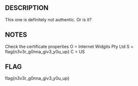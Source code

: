 ## DESCRIPTION
This one is definitely not authentic. Or is it?



## NOTES
Check the certificate properties
O = Internet Widgits Pty Ltd
S = flag{n3v3r_g0nna_giv3_y0u_up}
C = US


## FLAG
flag{n3v3r_g0nna_giv3_y0u_up}